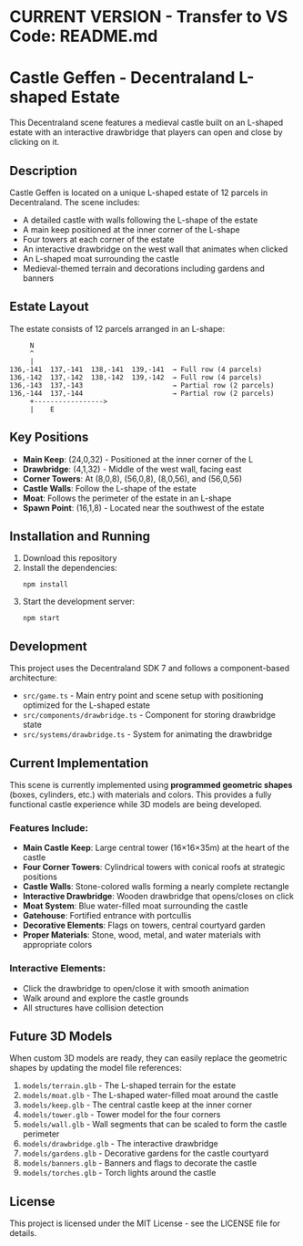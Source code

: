 # CURRENT VERSION - Transfer to VS Code: README.md
# Castle Geffen - Decentraland L-shaped Estate

This Decentraland scene features a medieval castle built on an L-shaped estate with an interactive drawbridge that players can open and close by clicking on it.

## Description

Castle Geffen is located on a unique L-shaped estate of 12 parcels in Decentraland. The scene includes:

- A detailed castle with walls following the L-shape of the estate
- A main keep positioned at the inner corner of the L-shape
- Four towers at each corner of the estate
- An interactive drawbridge on the west wall that animates when clicked
- An L-shaped moat surrounding the castle
- Medieval-themed terrain and decorations including gardens and banners

## Estate Layout

The estate consists of 12 parcels arranged in an L-shape:
```
     N
     ^
     |
136,-141  137,-141  138,-141  139,-141  → Full row (4 parcels)
136,-142  137,-142  138,-142  139,-142  → Full row (4 parcels)
136,-143  137,-143                      → Partial row (2 parcels)
136,-144  137,-144                      → Partial row (2 parcels)
     +----------------->
     |    E
```

## Key Positions

- **Main Keep**: (24,0,32) - Positioned at the inner corner of the L
- **Drawbridge**: (4,1,32) - Middle of the west wall, facing east
- **Corner Towers**: At (8,0,8), (56,0,8), (8,0,56), and (56,0,56)
- **Castle Walls**: Follow the L-shape of the estate
- **Moat**: Follows the perimeter of the estate in an L-shape
- **Spawn Point**: (16,1,8) - Located near the southwest of the estate

## Installation and Running

1. Download this repository
2. Install the dependencies:
   ```
   npm install
   ```
3. Start the development server:
   ```
   npm start
   ```

## Development

This project uses the Decentraland SDK 7 and follows a component-based architecture:

- `src/game.ts` - Main entry point and scene setup with positioning optimized for the L-shaped estate
- `src/components/drawbridge.ts` - Component for storing drawbridge state
- `src/systems/drawbridge.ts` - System for animating the drawbridge

## Current Implementation

This scene is currently implemented using **programmed geometric shapes** (boxes, cylinders, etc.) with materials and colors. This provides a fully functional castle experience while 3D models are being developed.

### Features Include:
- **Main Castle Keep**: Large central tower (16×16×35m) at the heart of the castle
- **Four Corner Towers**: Cylindrical towers with conical roofs at strategic positions
- **Castle Walls**: Stone-colored walls forming a nearly complete rectangle
- **Interactive Drawbridge**: Wooden drawbridge that opens/closes on click
- **Moat System**: Blue water-filled moat surrounding the castle
- **Gatehouse**: Fortified entrance with portcullis
- **Decorative Elements**: Flags on towers, central courtyard garden
- **Proper Materials**: Stone, wood, metal, and water materials with appropriate colors

### Interactive Elements:
- Click the drawbridge to open/close it with smooth animation
- Walk around and explore the castle grounds
- All structures have collision detection

## Future 3D Models

When custom 3D models are ready, they can easily replace the geometric shapes by updating the model file references:

1. `models/terrain.glb` - The L-shaped terrain for the estate
2. `models/moat.glb` - The L-shaped water-filled moat around the castle
3. `models/keep.glb` - The central castle keep at the inner corner
4. `models/tower.glb` - Tower model for the four corners
5. `models/wall.glb` - Wall segments that can be scaled to form the castle perimeter
6. `models/drawbridge.glb` - The interactive drawbridge
7. `models/gardens.glb` - Decorative gardens for the castle courtyard
8. `models/banners.glb` - Banners and flags to decorate the castle
9. `models/torches.glb` - Torch lights around the castle

## License

This project is licensed under the MIT License - see the LICENSE file for details.